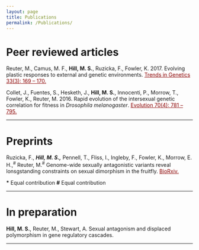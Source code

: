 ```yaml
---
layout: page
title: Publications
permalink: /Publications/
---
```

<!-- Global site tag (gtag.js) - Google Analytics -->
<script async src="https://www.googletagmanager.com/gtag/js?id=UA-111105866-1"></script>
<script>
  window.dataLayer = window.dataLayer || [];
  function gtag(){dataLayer.push(arguments);}
  gtag('js', new Date());

  gtag('config', 'UA-111105866-1');
</script>

<h1>Peer reviewed articles</h1>

Reuter, M., Camus, M. F., <b>Hill, M. S.</b>, Ruzicka, F., Fowler, K. 2017. Evolving plastic responses to external and genetic environments. <a href="http://ac.els-cdn.com/S0168952517300045/1-s2.0-S0168952517300045-main.pdf?_tid=2a7d67f6-ebee-11e6-a180-00000aab0f26&acdnat=1486332062_e1b2719461cfd3704c1c2a321a7177ee" style="color:#8b0000">Trends in Genetics 33(3): 169 – 170.</a>

Collet, J., Fuentes, S., Hesketh, J., <b>Hill, M. S.</b>, Innocenti, P., Morrow, T., Fowler, K., Reuter, M. 2016. Rapid evolution of the intersexual genetic correlation for fitness in <i>Drosophila melanogaster</i>. <a href="http://onlinelibrary.wiley.com/doi/10.1111/evo.12892/epdf" style="color:#8b0000">Evolution 70(4): 781 – 795.</a>

<hr>

<h1>Preprints</h1>

Ruzicka, F.,<sup>*</sup> <b>Hill, M. S.,<sup>*</sup></b> Pennell, T., Fliss, I., Ingleby, F., Fowler, K., Morrow, E. H.,<sup>#</sup> Reuter, M.<sup>#</sup> Genome-wide sexually antagonistic variants reveal lonsgstanding constraints on sexual dimorphism in the fruitfly. <a href="https://doi.org/10.1101/117176" style="color:#8b0000">BioRxiv.</a>

<b>*</b> Equal contribution
<b>#</b> Equal contribution

<hr>

<h1>In preparation</h1>

<b>Hill, M. S.</b>, Reuter, M., Stewart, A. Sexual antagonism and displaced polymorphism in gene regulatory cascades.

<hr>
